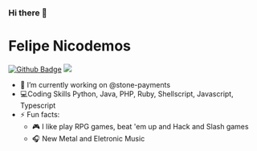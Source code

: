 ### Hi there 👋

# Felipe Nicodemos

[![Github Badge](https://img.shields.io/badge/-Github-000?style=flat-square&logo=Github&logoColor=white&link=https://github.com/nymalone)](https://github.com/Nicodemos305)
![](https://komarev.com/ghpvc/?username=Nicodemos305&color=blueviolet)

- 🔭 I’m currently working on  @stone-payments 
- :computer:Coding Skills Python, Java, PHP, Ruby, Shellscript, Javascript, Typescript
- ⚡ Fun facts: 
  - :video_game: I like play RPG games, beat 'em up and Hack and Slash games
  - :headphones: New Metal and Eletronic Music
